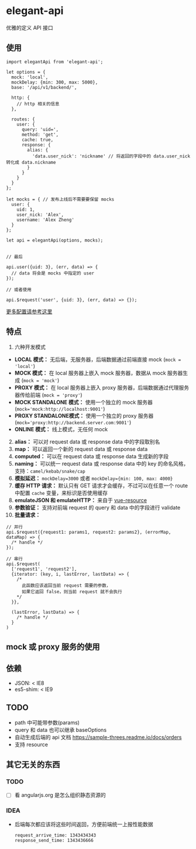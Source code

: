 # elegant-api

优雅的定义 API 接口

## 使用

```es6
import elegantApi from 'elegant-api';

let options = {
  mock: 'local',
  mockDelay: {min: 300, max: 5000},
  base: '/api/v1/backend/',

  http: {
    // http 相关的信息
  },

  routes: {
    user: {
      query: 'uid=',
      method: 'get',
      cache: true,
      response: {
        alias: {
          'data.user_nick': 'nickname' // 将返回的字段中的 data.user_nick 转化成 data.nickname
        }
      }
    }
  }
};

let mocks = { // 发布上线后不需要要保留 mocks
  user: {
    uid: 1,
    user_nick: 'Alex',
    username: 'Alex Zheng'
  }
}; 

let api = elegantApi(options, mocks);


// 最后

api.user({uid: 3}, (err, data) => {
  // data 将会是 mocks 中指定的 user
});

// 或者使用

api.$request('user', {uid: 3}, (err, data) => {});

```

[更多配置请参考这里](./src/defaultHttpOptions.jsx)

## 特点

1. 六种开发模式
  * **LOCAL  模式：** 无后端，无服务器，后端数据通过前端直接 mock (`mock = 'local'`)
  * **MOCK   模式：** 在 local 服务器上嵌入 mock 服务器，数据从 mock 服务器生成 (`mock = 'mock'`)
  * **PROXY  模式：** 在 local 服务器上嵌入 proxy 服务器，后端数据通过代理服务器传给前端 (`mock = 'proxy'`)
  * **MOCK STANDALONE 模式：** 使用一个独立的 mock 服务器 (`mock='mock:http://localhost:9001'`)
  * **PROXY STANDALONE模式：** 使用一个独立的 proxy 服务器 (`mock='proxy:http://backend.server.com:9001'`)
  * **ONLINE 模式：** 线上模式，无任何 mock
2. **alias：** 可以对 request data 或 response data 中的字段取别名
3. **map：** 可以返回一个新的 request data 或 response data
4. **computed：** 可以在 request data 或 response data 生成新的字段
5. **naming：** 可以统一 request data 或 response data 中的 key 的命名风格，支持：`camel/kebab/snake/cap`
6. **模拟延迟：** `mockDelay=3000` 或者 `mockDelay={min: 100, max: 4000}`
7. **缓存 HTTP 请求：** 默认只有 GET 请求才会缓存，不过可以在任意一个 route 中配置 `cache` 变量，来标识是否使用缓存
8. **emulateJSON 和 emulateHTTP：** 来自于 [vue-resource](https://github.com/vuejs/vue-resource/tree/0.5.1#options)
9. **参数验证：** 支持对前端 request 的 query 和 data 中的字段进行 validate
10. **批量请求：** 
  ```es6
  // 并行
  api.$request({request1: params1, request2: params2}, (errorMap, dataMap) => {
    /* handle */
  });

  // 串行
  api.$request(
    ['request1', 'request2'], 
    {iterator: (key, i, lastError, lastData) => { 
      /* 
        此函数应该返回当前 request 需要的参数，
        如果它返回 false，则当前 request 就不会执行
      */ 
    }},

    (lastError, lastData) => {
      /* handle */
    }
  ) 
  ```

## mock 或 proxy 服务的使用


## 依赖

* JSON: < IE8
* es5-shim: < IE9


## TODO

* path 中可能带参数(params)
* query 和 data 也可以继承 baseOptions 
* 自动生成后端的 api 文档 https://sample-threes.readme.io/docs/orders
* 支持 resource


## 其它无关的东西

### TODO

* [ ] 看 angularjs.org 是怎么组织静态资源的


### IDEA

* 后端每次都应该将这些时间返回，方便前端统一上报性能数据

  ```
  request_arrive_time: 1343434343
  response_send_time: 1343436666
  ```
